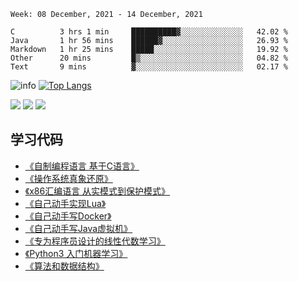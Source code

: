 <!--START_SECTION:waka-->
```text
Week: 08 December, 2021 - 14 December, 2021

C          3 hrs 1 min     ██████████▓░░░░░░░░░░░░░░   42.02 % 
Java       1 hr 56 mins    ██████▓░░░░░░░░░░░░░░░░░░   26.93 % 
Markdown   1 hr 25 mins    █████░░░░░░░░░░░░░░░░░░░░   19.92 % 
Other      20 mins         █▒░░░░░░░░░░░░░░░░░░░░░░░   04.82 % 
Text       9 mins          ▓░░░░░░░░░░░░░░░░░░░░░░░░   02.17 % 
```
<!--END_SECTION:waka-->

![info](https://github-readme-stats.vercel.app/api?username=chenlingmin&show_icons=true&count_private=true&hide=prs&theme=default_repocard)
[![Top Langs](https://github-readme-stats.vercel.app/api/top-langs/?username=chenlingmin&layout=compact)](https://github.com/anuraghazra/github-readme-stats)


[![](https://img.shields.io/badge/OS-Arch%20Linux-33aadd?style=flat-square&logo=arch-linux&logoColor=ffffff)](https://www.archlinux.org/)
[![](https://img.shields.io/badge/macOS-Hackintosh-292e33?style=flat-square&logo=apple&logoColor=ffffff)](https://www.tonymacx86.com/)
![](https://visitor-badge.glitch.me/badge?page_id=CasterWx.readme)

## 学习代码

* [《自制编程语言 基于C语言》](https://github.com/chenlingmin/sparrow)
* [《操作系统真象还原》](https://github.com/chenlingmin/os-learn)
* [《x86汇编语言 从实模式到保护模式》](https://github.com/chenlingmin/x86_assembly)
* [《自己动手实现Lua》](https://github.com/chenlingmin/luago)
* [《自己动手写Docker》](https://github.com/chenlingmin/mydocker)
* [《自己动手写Java虚拟机》](https://github.com/chenlingmin/jvmgo)
* [《专为程序员设计的线性代数学习》](https://github.com/chenlingmin/Play-with-Linear-Algebra)
* [《Python3 入门机器学习》](https://github.com/chenlingmin/python3-ml)
* [《算法和数据结构》](https://github.com/chenlingmin/algorithms)
